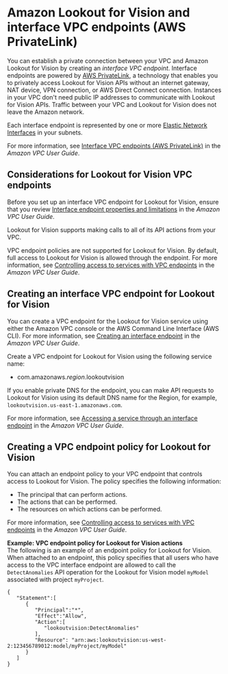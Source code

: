 # Amazon Lookout for Vision and interface VPC endpoints \(AWS PrivateLink\)<a name="vpc-interface-endpoints"></a>

You can establish a private connection between your VPC and Amazon Lookout for Vision by creating an *interface VPC endpoint*\. Interface endpoints are powered by [AWS PrivateLink](http://aws.amazon.com/privatelink), a technology that enables you to privately access Lookout for Vision APIs without an internet gateway, NAT device, VPN connection, or AWS Direct Connect connection\. Instances in your VPC don't need public IP addresses to communicate with Lookout for Vision APIs\. Traffic between your VPC and Lookout for Vision does not leave the Amazon network\. 

Each interface endpoint is represented by one or more [Elastic Network Interfaces](https://docs.aws.amazon.com/AWSEC2/latest/UserGuide/using-eni.html) in your subnets\. 

For more information, see [Interface VPC endpoints \(AWS PrivateLink\)](https://docs.aws.amazon.com/vpc/latest/userguide/vpce-interface.html) in the *Amazon VPC User Guide*\. 

## Considerations for Lookout for Vision VPC endpoints<a name="vpc-endpoint-considerations"></a>

Before you set up an interface VPC endpoint for Lookout for Vision, ensure that you review [Interface endpoint properties and limitations](https://docs.aws.amazon.com/vpc/latest/userguide/vpce-interface.html#vpce-interface-limitations) in the *Amazon VPC User Guide*\. 

Lookout for Vision supports making calls to all of its API actions from your VPC\. 

VPC endpoint policies are not supported for Lookout for Vision\. By default, full access to Lookout for Vision is allowed through the endpoint\. For more information, see [Controlling access to services with VPC endpoints](https://docs.aws.amazon.com/vpc/latest/userguide/vpc-endpoints-access.html) in the *Amazon VPC User Guide*\.

## Creating an interface VPC endpoint for Lookout for Vision<a name="vpc-endpoint-create"></a>

You can create a VPC endpoint for the Lookout for Vision service using either the Amazon VPC console or the AWS Command Line Interface \(AWS CLI\)\. For more information, see [Creating an interface endpoint](https://docs.aws.amazon.com/vpc/latest/userguide/vpce-interface.html#create-interface-endpoint) in the *Amazon VPC User Guide*\.

Create a VPC endpoint for Lookout for Vision using the following service name: 
+ com\.amazonaws\.*region*\.lookoutvision 

If you enable private DNS for the endpoint, you can make API requests to Lookout for Vision using its default DNS name for the Region, for example, `lookoutvision.us-east-1.amazonaws.com`\. 

For more information, see [Accessing a service through an interface endpoint](https://docs.aws.amazon.com/vpc/latest/userguide/vpce-interface.html#access-service-though-endpoint) in the *Amazon VPC User Guide*\.

## Creating a VPC endpoint policy for Lookout for Vision<a name="vpc-endpoint-policy"></a>

You can attach an endpoint policy to your VPC endpoint that controls access to Lookout for Vision\. The policy specifies the following information:
+ The principal that can perform actions\.
+ The actions that can be performed\.
+ The resources on which actions can be performed\.

For more information, see [Controlling access to services with VPC endpoints](https://docs.aws.amazon.com/vpc/latest/userguide/vpc-endpoints-access.html) in the *Amazon VPC User Guide*\. 

**Example: VPC endpoint policy for Lookout for Vision actions**  
The following is an example of an endpoint policy for Lookout for Vision\. When attached to an endpoint, this policy specifies that all users who have access to the VPC interface endpoint are allowed to call the `DetectAnomalies` API operation for the Lookout for Vision model `myModel` associated with project `myProject`\.

```
{
   "Statement":[
      {
         "Principal":"*",
         "Effect":"Allow",
         "Action":[
            "lookoutvision:DetectAnomalies"
         ],
         "Resource": "arn:aws:lookoutvision:us-west-2:123456789012:model/myProject/myModel"
      }
   ]
}
```